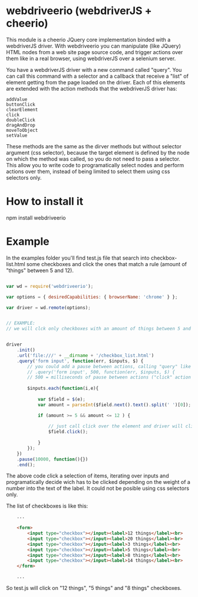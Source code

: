 webdriveerio (webdriverJS + cheerio)
====================================

This module is a cheerio JQuery core implementation binded with a webdriverJS driver. With webdriveerio you can manipulate (like JQuery) HTML nodes from a web site page source code, and trigger actions over them like in a real browser, using webdriverJS over a selenium server.

You have a webdriverJS driver with a new command called "query". You can call this command with a selector and a callback that receive a "list" of element getting from the page loaded on the driver. Each of this elements are extended with the action methods that the webdriverJS driver has:

    addValue
    buttonClick
    clearElement
    click
    doubleClick
    dragAndDrop
    moveToObject
    setValue

These methods are the same as the dirver methods but without selector argument (css selector), because the target element is defined by the node on which the method was called, so you do not need to pass a selector.
This allow you to write code to programatically select nodes and perform actions over them, instead of being limited to select them using css selectors only.

How to install it
=================

npm install webdriveerio

Example
========

In the examples folder you'll find test.js file that search into checkbox-list.html some checkboxes and click the ones that match a rule (amount of "things" between 5 and 12).


```js

var wd = require('webdriveerio');

var options = { desiredCapabilities: { browserName: 'chrome' } };

var driver = wd.remote(options);


// EXAMPLE:
// we will clck only checkboxes with an amount of things between 5 and 12;


driver
    .init()
    .url('file:///' + __dirname + '/checkbox_list.html') 
    .query('form input', function(err, $inputs, $) { 
        // you could add a pause between actions, calling "query" like this:
        // .query('form input', 500, function(err, $inputs, $) { 
        // 500 = milliseconds of pause between actions ("click" action in this example)
        
        $inputs.each(function(i,e){
        	
        	var $field = $(e);
            var amount = parseInt($field.next().text().split(' ')[0]);

            if (amount >= 5 && amount <= 12 ) {
                
                // just call click over the element and driver will click the element in the real browser
                $field.click(); 
            
            }
        });
    }) 
    .pause(10000, function(){})
    .end();

```

The above code click a selection of items, iterating over inputs and programatically decide wich has to be clicked depending on the weight of a number into the text of the label. It could not be posible using css selectors only.

The list of checkboxes is like this:

```html
    ...
    
	<form>
		<input type="checkbox"></input><label>12 things</label><br>
		<input type="checkbox"></input><label>20 things</label><br>
		<input type="checkbox"></input><label>3 things</label><br>
		<input type="checkbox"></input><label>5 things</label><br>
		<input type="checkbox"></input><label>8 things</label><br>
		<input type="checkbox"></input><label>14 things</label><br>
	</form>

    ...
```

So test.js will click on "12 things", "5 things" and "8 things" checkboxes.
